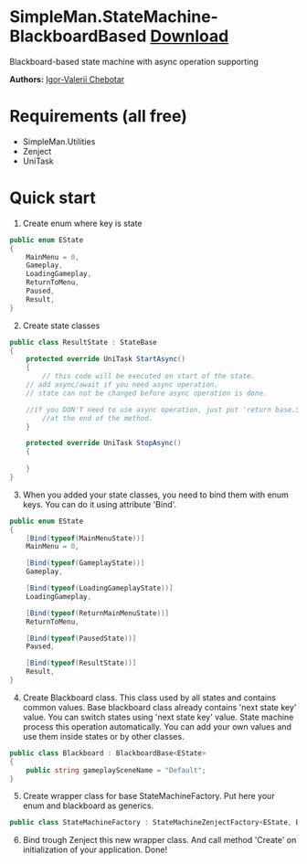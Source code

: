 # SimpleMan.StateMachine-BlackboardBased [Download](https://github.com/IgorChebotar/StateMachine-BlackboardBased/releases)
Blackboard-based state machine with async operation supporting

**Authors:** [Igor-Valerii Chebotar](https://www.linkedin.com/in/igor-chebotar/) 
<br>

# Requirements (all free)
* SimpleMan.Utilities
* Zenject
* UniTask

# Quick start
1. Create enum where key is state
```C# 
public enum EState
{
    MainMenu = 0,
    Gameplay,
    LoadingGameplay,
    ReturnToMenu,
    Paused,
    Result,
}
```

2. Create state classes
```C# 
public class ResultState : StateBase
{
    protected override UniTask StartAsync()
    {
        // this code will be executed on start of the state.
	// add async/await if you need async operation.
	// state can not be changed before async operation is done.

	//if you DON'T need to use async operation, just put 'return base.StartAsync()' 
        //at the end of the method.
    }

    protected override UniTask StopAsync()
    {
        
    }
}
```

3. When you added your state classes, you need to bind them with enum keys.
You can do it using attribute 'Bind'.
```C# 
public enum EState
{
    [Bind(typeof(MainMenuState))]
    MainMenu = 0,

    [Bind(typeof(GameplayState))]
    Gameplay,

    [Bind(typeof(LoadingGameplayState))]
    LoadingGameplay,

    [Bind(typeof(ReturnMainMenuState))]
    ReturnToMenu,

    [Bind(typeof(PausedState))]
    Paused,

    [Bind(typeof(ResultState))]
    Result,
}
```

4. Create Blackboard class. This class used by all states and contains 
common values. Base blackboard class already contains 'next state key' value. 
You can switch states using 'next state key' value. State machine process this operation
automatically. You can add your own values and use them inside states or by other classes.
```C# 
public class Blackboard : BlackboardBase<EState>
{
    public string gameplaySceneName = "Default";
}
```

5. Create wrapper class for base StateMachineFactory. Put here your enum and blackboard as generics.
```C# 
public class StateMachineFactory : StateMachineZenjectFactory<EState, Blackboard> { }
```

6. Bind trough Zenject this new wrapper class. And call method 'Create' on initialization of your application. Done!
